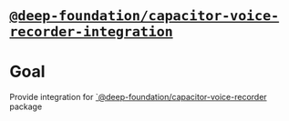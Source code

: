 # [`@deep-foundation/capacitor-voice-recorder-integration`](https://github.com/deep-foundation/capacitor-voice-recorder-integration)

# Goal

Provide integration for [`@deep-foundation/capacitor-voice-recorder](https://www.npmjs.com/package/@deep-foundation/capacitor-voice-recorder) package

